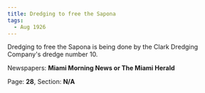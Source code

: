 ```yaml
---  
title: Dredging to free the Sapona  
tags:  
  - Aug 1926  
---  
```

  
Dredging to free the Sapona is being done by the Clark Dredging Company's dredge number 10.  
  
Newspapers: **Miami Morning News or The Miami Herald**  
  
Page: **28**, Section: **N/A** 
